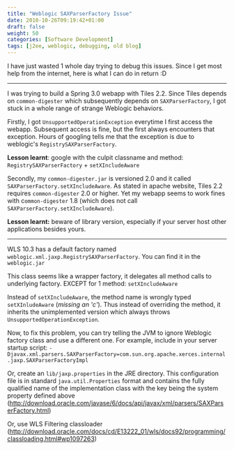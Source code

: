```yaml
---
title: "Weblogic SAXParserFactory Issue"
date: 2010-10-26T09:19:42+01:00
draft: false
weight: 50
categories: [Software Development]
tags: [j2ee, weblogic, debugging, old blog]
---
```


I have just wasted 1 whole day trying to debug this issues. Since I get most help from the internet, here is what I can do in return :D

------------------------------

I was trying to build a Spring 3.0 webapp with Tiles 2.2. Since Tiles depends on `common-digester` which subsequently depends on `SAXParserFactory`, I got stuck in a whole range of strange Weblogic behaviors.

Firstly, I got `UnsupportedOperationException` everytime I first access the webapp. Subsequent access is fine, but the first always encounters that exception. Hours of googling tells me that the exception is due to weblogic's `RegistrySAXParserFactory`.

**Lesson learnt**: google with the culpit classname and method: `RegistrySAXParserFactory` + `setXIncludeAware`

Secondly, my `common-digester.jar` is versioned 2.0 and it called `SAXParserFactory.setXIncludeAware`. As stated in apache website, Tiles 2.2 requires `common-digester` 2.0 or higher. Yet my webapp seems to work fines with c`ommon-digester` 1.8 (which does not call `SAXParserFactory.setXIncludeAware`).

**Lesson learnt:** beware of library version, especially if your server host other applications besides yours.

------------------------------
WLS 10.3 has a default factory named `weblogic.xml.jaxp.RegistrySAXParserFactory`. You can find it in the `weblogic.jar`

This class seems like a wrapper factory, it delegates all method calls to underlying factory. EXCEPT for 1 method: `setXIncludeAware`

Instead of `setXIncludeAware`, the method name is wrongly typed `setXInludeAware` (*missing an 'c'*). Thus instead of overriding the method, it inherits the unimplemented version which always throws `UnsupportedOperationException`.

Now, to fix this problem, you can try telling the JVM to ignore Weblogic factory class and use a different one. For example, include in your server startup script:
`-Djavax.xml.parsers.SAXParserFactory=com.sun.org.apache.xerces.internal.jaxp.SAXParserFactoryImpl`

Or, create an `lib/jaxp.properties` in the JRE directory. This configuration file is in standard `java.util.Properties` format and contains the fully qualified name of the implementation class with the key being the system property defined above (http://download.oracle.com/javase/6/docs/api/javax/xml/parsers/SAXParserFactory.html)

Or, use WLS Filtering classloader (http://download.oracle.com/docs/cd/E13222_01/wls/docs92/programming/classloading.html#wp1097263)